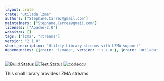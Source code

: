 ```yaml
---
layout: crate
crate: "utilada_lzma"
authors: ["Stephane.Carrez@gmail.com"]
maintainers: ["Stephane.Carrez@gmail.com"]
licenses: ["Apache-2.0"]
websites: []
tags: ["lzma", "streams"]
version: "2.1.0"
short_description: "Utility Library streams with LZMA support"
dependencies: [{crate: "lzmada", version: "^1.1.0"}, {crate: "utilada", version: "^2.1.0"}]
---
```


[![Build Status](https://img.shields.io/jenkins/s/https/jenkins.vacs.fr/Ada-Util.svg)](https://jenkins.vacs.fr/job/Ada-Util/)
[![Test Status](https://img.shields.io/jenkins/t/https/jenkins.vacs.fr/Ada-Util.svg)](https://jenkins.vacs.fr/job/Ada-Util/)
[![codecov](https://codecov.io/gh/stcarrez/ada-util/branch/master/graph/badge.svg)](https://codecov.io/gh/stcarrez/ada-util)


This small library provides LZMA streams.



